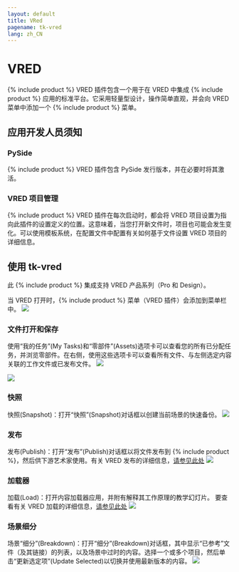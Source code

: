 ```yaml
---
layout: default
title: VRed
pagename: tk-vred
lang: zh_CN
---
```


# VRED

{% include product %} VRED 插件包含一个用于在 VRED 中集成 {% include product %} 应用的标准平台。它采用轻量型设计，操作简单直观，并会向 VRED 菜单中添加一个 {% include product %} 菜单。

## 应用开发人员须知

### PySide

{% include product %} VRED 插件包含 PySide 发行版本，并在必要时将其激活。

### VRED 项目管理

{% include product %} VRED 插件在每次启动时，都会将 VRED 项目设置为指向此插件的设置定义的位置。这意味着，当您打开新文件时，项目也可能会发生变化。可以使用模板系统，在配置文件中配置有关如何基于文件设置 VRED 项目的详细信息。

## 使用 tk-vred

此 {% include product %} 集成支持 VRED 产品系列（Pro 和 Design）。

当 VRED 打开时，{% include product %} 菜单（VRED 插件）会添加到菜单栏中。
![](https://help.autodesk.com/cloudhelp/2020/CHS/VRED-Shotgun/images/ShotgunMenuVRED.png)


### 文件打开和保存

使用“我的任务”(My Tasks)和“零部件”(Assets)选项卡可以查看您的所有已分配任务，并浏览零部件。在右侧，使用这些选项卡可以查看所有文件、与左侧选定内容关联的工作文件或已发布文件。
![](https://help.autodesk.com/cloudhelp/2020/CHS/VRED-Shotgun/images/ShotgunFileOpenVRED.png)

![](https://help.autodesk.com/cloudhelp/2020/CHS/VRED-Shotgun/images/ShotgunFileSaveVRED.png)


### 快照
快照(Snapshot)：打开“快照”(Snapshot)对话框以创建当前场景的快速备份。
![](https://help.autodesk.com/cloudhelp/2020/CHS/VRED-Shotgun/images/ShotgunSnapshotVRED.png)


### 发布
发布(Publish)：打开“发布”(Publish)对话框以将文件发布到 {% include product %}，然后供下游艺术家使用。有关 VRED 发布的详细信息，[请参见此处](https://github.com/shotgunsoftware/tk-vred/wiki/Publishing)
![](https://help.autodesk.com/cloudhelp/2020/CHS/VRED-Shotgun/images/ShotgunPublishVRED.png)


### 加载器
加载(Load)：打开内容加载器应用，并附有解释其工作原理的教学幻灯片。
要查看有关 VRED 加载的详细信息，[请参见此处](https://github.com/shotgunsoftware/tk-vred/wiki/Loading)
![](https://help.autodesk.com/cloudhelp/2020/CHS/VRED-Shotgun/images/ShotgunLoaderVRED.png)

### 场景细分
场景“细分”(Breakdown)：打开“细分”(Breakdown)对话框，其中显示“已参考”文件（及其链接）的列表，以及场景中过时的内容。选择一个或多个项目，然后单击“更新选定项”(Update Selected)以切换并使用最新版本的内容。
![](https://help.autodesk.com/cloudhelp/2020/CHS/VRED-Shotgun/images/ShotgunBreakdownVRED.png)
